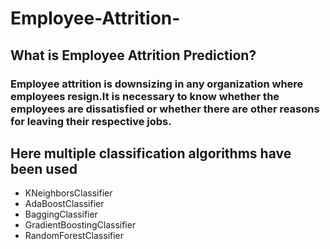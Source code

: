 # Employee-Attrition-
## What is Employee Attrition Prediction?
### Employee attrition is downsizing in any organization where employees resign.It is necessary to know whether the employees are dissatisfied or whether there are other reasons for leaving their respective jobs.

## Here multiple classification algorithms have been used
- KNeighborsClassifier
- AdaBoostClassifier
- BaggingClassifier
- GradientBoostingClassifier
- RandomForestClassifier
